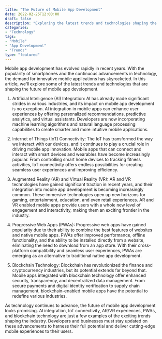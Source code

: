 ```yaml
--- 
title: "The Future of Mobile App Development"
date: 2022-02-25T12:00:00
draft: false
description: "Exploring the latest trends and technologies shaping the future of mobile app development."
categories:
- "Technology"
tags:
- "Mobile"
- "App Development"
- "Trends"
type: "featured"
---
```


Mobile app development has evolved rapidly in recent years. With the popularity of smartphones and the continuous advancements in technology, the demand for innovative mobile applications has skyrocketed. In this article, we'll explore some of the latest trends and technologies that are shaping the future of mobile app development.

1. Artificial Intelligence (AI) Integration:
AI has already made significant strides in various industries, and its impact on mobile app development is no exception. AI integration in mobile apps can enhance user experiences by offering personalized recommendations, predictive analytics, and virtual assistants. Developers are now incorporating machine learning algorithms and natural language processing capabilities to create smarter and more intuitive mobile applications.

2. Internet of Things (IoT) Connectivity:
The IoT has transformed the way we interact with our devices, and it continues to play a crucial role in driving mobile app innovation. Mobile apps that can connect and interact with smart devices and wearables have become increasingly popular. From controlling smart home devices to tracking fitness activities, IoT connectivity offers endless possibilities for creating seamless user experiences and improving efficiency.

3. Augmented Reality (AR) and Virtual Reality (VR):
AR and VR technologies have gained significant traction in recent years, and their integration into mobile app development is becoming increasingly common. These immersive technologies open up new horizons for gaming, entertainment, education, and even retail experiences. AR and VR enabled mobile apps provide users with a whole new level of engagement and interactivity, making them an exciting frontier in the industry.

4. Progressive Web Apps (PWAs):
Progressive web apps have gained popularity due to their ability to combine the best features of websites and native mobile apps. PWAs offer improved performance, offline functionality, and the ability to be installed directly from a website, eliminating the need to download from an app store. With their cross-platform compatibility and seamless user experiences, PWAs are emerging as an alternative to traditional native app development.

5. Blockchain Technology:
Blockchain has revolutionized the finance and cryptocurrency industries, but its potential extends far beyond that. Mobile apps integrated with blockchain technology offer enhanced security, transparency, and decentralized data management. From secure payments and digital identity verification to supply chain management, blockchain-enabled mobile apps have the potential to redefine various industries.

As technology continues to advance, the future of mobile app development looks promising. AI integration, IoT connectivity, AR/VR experiences, PWAs, and blockchain technology are just a few examples of the exciting trends shaping the industry. Developers and businesses must stay updated on these advancements to harness their full potential and deliver cutting-edge mobile experiences to their users.
